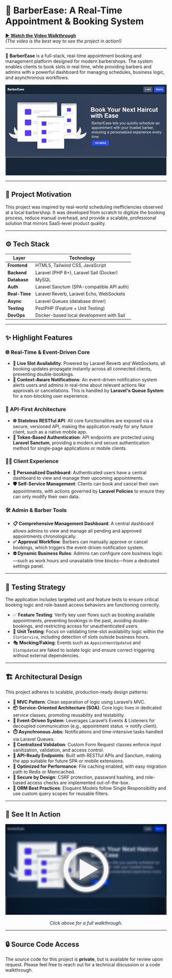 # 💈 BarberEase: A Real-Time Appointment & Booking System

[▶️ **Watch the Video Walkthrough**](https://vimeo.com/1097529578/c4564b2a8e?share=copy)  
*(The video is the best way to see the project in action!)*

---

🚀 **BarberEase** is a full-stack, real-time appointment booking and management platform designed for modern barbershops. The system enables clients to book slots in real time, while providing barbers and admins with a powerful dashboard for managing schedules, business logic, and asynchronous workflows.

![BarberEase Homepage Hero Image](https://github.com/Mhmdxc/BarberEase-Showcase/blob/main/assets/home.jpg?raw=true)

---

## 🧠 Project Motivation

This project was inspired by real-world scheduling inefficiencies observed at a local barbershop. It was developed from scratch to digitize the booking process, reduce manual overhead, and provide a scalable, professional solution that mirrors SaaS-level product quality.

---

## ⚙️ Tech Stack

| Layer         | Technology                     |
|--------------|---------------------------------|
| **Frontend** | HTML5, Tailwind CSS, JavaScript |
| **Backend**  | Laravel (PHP 8+), Laravel Sail (Docker) |
| **Database** | MySQL                           |
| **Auth**     | Laravel Sanctum (SPA-compatible API auth) |
| **Real-Time**| Laravel Reverb, Laravel Echo, WebSockets |
| **Async**    | Laravel Queues (database driver) |
| **Testing**  | PestPHP (Feature + Unit Testing) |
| **DevOps**   | Docker-based local development with Sail |

---

## ✨ Highlight Features

### 🌐 Real-Time & Event-Driven Core

- **🔄 Live Slot Availability**: Powered by Laravel Reverb and WebSockets, all booking updates propagate instantly across all connected clients, preventing double-bookings.
- **🔔 Context-Aware Notifications**: An event-driven notification system alerts users and admins in real-time about relevant actions like approvals or cancellations. This is handled by **Laravel's Queue System** for a non-blocking user experience.

### 🔌 API-First Architecture

- **🌐 Stateless RESTful API**: All core functionalities are exposed via a secure, versioned API, making the application ready for any future client, such as a native mobile app.
- **🔑 Token-Based Authentication**: API endpoints are protected using **Laravel Sanctum**, providing a modern and secure authentication method for single-page applications or mobile clients.

### 💇‍♂️ Client Experience

- **📆 Personalized Dashboard**: Authenticated users have a central dashboard to view and manage their upcoming appointments.
- **🛡️ Self-Service Management**: Clients can book and cancel their own appointments, with actions governed by **Laravel Policies** to ensure they can only modify their own data.

### 🛠️ Admin & Barber Tools

- **📋 Comprehensive Management Dashboard**: A central dashboard allows admins to view and manage all pending and approved appointments chronologically.
- **✅ Approval Workflow**: Barbers can manually approve or cancel bookings, which triggers the event-driven notification system.
- **⛔ Dynamic Business Rules**: Admins can configure core business logic—such as work hours and unavailable time blocks—from a dedicated settings panel.

---

## 🧪 Testing Strategy

The application includes targeted unit and feature tests to ensure critical booking logic and role-based access behaviors are functioning correctly.

- ✅ **Feature Testing**: Verify key user flows such as booking available appointments, preventing bookings in the past, avoiding double-bookings, and restricting access for unauthenticated users.
- 🧪 **Unit Testing**: Focus on validating time-slot availability logic within the `SlotService`, including detection of slots outside business hours.
- 🎭 **Mocking/Faking**: Events such as `AppointmentUpdated` and `SlotUpdated` are faked to isolate logic and ensure correct triggering without external dependencies.

---

## 🏗️ Architectural Design

This project adheres to scalable, production-ready design patterns:

- **📐 MVC Pattern**: Clean separation of logic using Laravel’s MVC.
- **📦 Service-Oriented Architecture (SOA)**: Core logic lives in dedicated service classes, promoting reusability and testability.
- **🧵 Event-Driven System**: Leverages Laravel’s Events & Listeners for decoupled communication (e.g., appointment status → notify client).
- **⏱️ Asynchronous Jobs**: Notifications and time-intensive tasks handled via Laravel Queues.
- **🧠 Centralized Validation**: Custom Form Request classes enforce input sanitization, validation, and access control.
- **🔌 API-Ready Endpoints**: Built with RESTful APIs and Sanctum, making the app suitable for future SPA or mobile extensions.
- **🚀 Optimized for Performance**: File caching enabled, with easy migration path to Redis or Memcached.
- **🔐 Secure by Design**: CSRF protection, password hashing, and role-based access checks are implemented out-of-the-box.
- **🧱 ORM Best Practices**: Eloquent Models follow Single Responsibility and use custom query scopes for reusable filters.

---

## 🎥 See It In Action

<p align="center">
  <a href="https://vimeo.com/1097529578/c4564b2a8e?share=copy">
    <img src="https://github.com/Mhmdxc/BarberEase-Showcase/blob/main/assets/thumbnail.jpg?raw=true" alt="BarberEase Video Walkthrough">
  </a>
</p>
<p align="center"><em>Click above for a full walkthrough.</em></p>

---

## 🔒 Source Code Access

The source code for this project is **private**, but is available for review upon request. Please feel free to reach out for a technical discussion or a code walkthrough.
